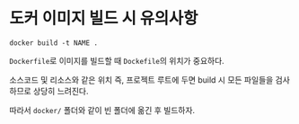 # 도커 이미지 빌드 시 유의사항

`docker build -t NAME .`

`Dockerfile`로 이미지를 빌드할 때 `Dockefile`의 위치가 중요하다.

소스코드 및 리소스와 같은 위치 즉, 프로젝트 루트에 두면 build 시 모든 파일들을 검사하므로 상당히 느려진다.

따라서 `docker/` 폴더와 같이 빈 폴더에 옮긴 후 빌드하자.
